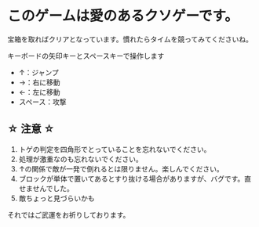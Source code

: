 # このゲームは愛のあるクソゲーです。
宝箱を取ればクリアとなっています。慣れたらタイムを競ってみてくださいね。

キーボードの矢印キーとスペースキーで操作します
- ↑：ジャンプ
- →：右に移動
- ←：左に移動
- スペース：攻撃  
  

## ☆ 注意 ☆
1. トゲの判定を四角形でとっていることを忘れないでください。
1. 処理が激重なのも忘れないでください。
1. ↑の関係で敵が一発で倒れるとは限りません。楽しんでください。
1. ブロックが単体で置いてあるとすり抜ける場合がありますが、バグです。直せませんでした。
1. 敵ちょっと見づらいかも 


それではご武運をお祈りしております。
